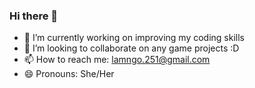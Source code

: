 ### Hi there 👋

- 🔭 I’m currently working on improving my coding skills
- 👯 I’m looking to collaborate on any game projects :D
- 📫 How to reach me: lamngo.251@gmail.com
- 😄 Pronouns: She/Her

<!--
**ngol0/ngol0** is a ✨ _special_ ✨ repository because its `README.md` (this file) appears on your GitHub profile.

Here are some ideas to get you started:

- 🔭 I’m currently working on ...
- 🌱 I’m currently learning ...
- 👯 I’m looking to collaborate on ...
- 🤔 I’m looking for help with ...
- 💬 Ask me about ...
- 📫 How to reach me: ...
- 😄 Pronouns: ...
- ⚡ Fun fact: ...
-->
